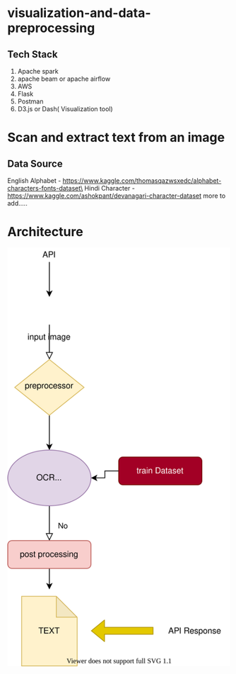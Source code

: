 # visualization-and-data-preprocessing
## Tech Stack
1. Apache spark
2. apache beam or apache airflow
3. AWS
4. Flask
5. Postman
6. D3.js or Dash( Visualization tool)

# Scan and extract text from an image 
## Data Source
English Alphabet - https://www.kaggle.com/thomasqazwsxedc/alphabet-characters-fonts-dataset\
Hindi Character - https://www.kaggle.com/ashokpant/devanagari-character-dataset
more to add.....

# Architecture
![image](arh.svg)
